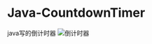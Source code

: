 # Java-CountdownTimer
java写的倒计时器
![倒计时器](https://github.com/amazing-fish/Java-CountdownTimer/assets/71763696/9f55bfb5-7d96-4180-8f07-d1e82a3c963a)

